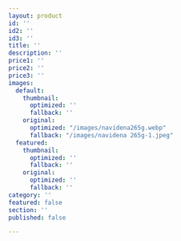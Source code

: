 ```yaml
---
layout: product
id: ''
id2: ''
id3: ''
title: ''
description: ''
price1: ''
price2: ''
price3: ''
images:
  default:
    thumbnail:
      optimized: ''
      fallback: ''
    original:
      optimized: "/images/navidena265g.webp"
      fallback: "/images/navidena 265g-1.jpeg"
  featured:
    thumbnail:
      optimized: ''
      fallback: ''
    original:
      optimized: ''
      fallback: ''
category: ''
featured: false
section: ''
published: false

---
```

